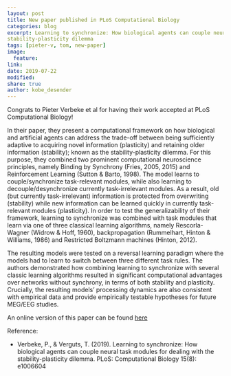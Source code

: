 ```yaml
---
layout: post
title: New paper published in PLoS Computational Biology
categories: blog
excerpt: Learning to synchronize: How biological agents can couple neural task modules for dealing with the
stability-plasticity dilemma
tags: [pieter-v, tom, new-paper]
image:
  feature:
link:
date: 2019-07-22
modified:
share: true
author: kobe_desender
---
```


Congrats to Pieter Verbeke et al for having their work accepted at PLoS Computational Biology!

In their paper, they present a computational framework on how biological and artificial agents can address the trade-off between being sufficiently adaptive to acquiring novel information (plasticity) and retaining older information (stability); known as the stability-plasticity dilemma. For this purpose, they combined two prominent computational neuroscience principles, namely Binding by Synchrony (Fries, 2005, 2015) and Reinforcement Learning (Sutton & Barto, 1998). The model learns to couple/synchronize task-relevant modules, while also learning to decouple/desynchronize currently task-irrelevant modules. As a result, old (but currently task-irrelevant) information is protected from overwriting (stability) while new information can be learned quickly in currently task-relevant modules (plasticity). In order to test the generalizability of their framework, learning to synchronize was combined with task modules that learn via one of three classical learning algorithms, namely Rescorla-Wagner (Widrow & Hoff, 1960), backpropagation (Rummelhart, Hinton & Williams, 1986) and Restricted Boltzmann machines (Hinton, 2012). 

The resulting models were tested on a reversal learning paradigm where the models had to learn to switch between three different task rules. The authors demonstrated how combining learning to synchronize with several classic learning algorithms resulted in significant computational advantages over networks without synchrony, in terms of both stability and plasticity. Crucially, the resulting models’ processing dynamics are also consistent with empirical data and provide empirically testable hypotheses for future MEG/EEG studies.

An online version of this paper can be found [here](https://journals.plos.org/ploscompbiol/article?id=10.1371/journal.pcbi.1006604)

Reference:
- Verbeke, P., & Verguts, T. (2019). Learning to synchronize: How biological agents can couple neural task modules for dealing with the stability-plasticity dilemma. PLoS: Computational Biology 15(8): e1006604
